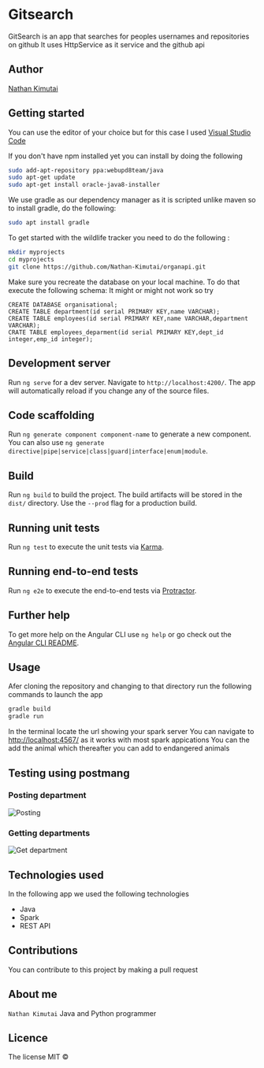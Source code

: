# Gitsearch

GitSearch is an app that searches for peoples usernames and repositories on github
It uses HttpService as it service and the github api

## Author
[Nathan Kimutai](https://github.com/Nathan-Kimutai)



## Getting started
You can use the editor of your choice but for this case I used [Visual Studio Code](https://code.visualstudio.com/download)

If you don't have npm installed yet you can install by doing the following
```bash
sudo add-apt-repository ppa:webupd8team/java
sudo apt-get update
sudo apt-get install oracle-java8-installer
```
We use gradle as our dependency manager as it is scripted unlike maven so to install gradle, do the following:
```bash
sudo apt install gradle
```
To get started with the wildlife tracker you need to do the following :
```bash
mkdir myprojects
cd myprojects
git clone https://github.com/Nathan-Kimutai/organapi.git
```
Make sure you recreate the database on your local machine. To do that execute the following schema:
It might or might not work so try
```$xslt
CREATE DATABASE organisational;
CREATE TABLE department(id serial PRIMARY KEY,name VARCHAR);
CREATE TABLE employees(id serial PRIMARY KEY,name VARCHAR,department VARCHAR);
CRATE TABLE employees_deparment(id serial PRIMARY KEY,dept_id integer,emp_id integer);
```


## Development server

Run `ng serve` for a dev server. Navigate to `http://localhost:4200/`. The app will automatically reload if you change any of the source files.

## Code scaffolding

Run `ng generate component component-name` to generate a new component. You can also use `ng generate directive|pipe|service|class|guard|interface|enum|module`.

## Build

Run `ng build` to build the project. The build artifacts will be stored in the `dist/` directory. Use the `--prod` flag for a production build.

## Running unit tests

Run `ng test` to execute the unit tests via [Karma](https://karma-runner.github.io).

## Running end-to-end tests

Run `ng e2e` to execute the end-to-end tests via [Protractor](http://www.protractortest.org/).

## Further help

To get more help on the Angular CLI use `ng help` or go check out the [Angular CLI README](https://github.com/angular/angular-cli/blob/master/README.md).












## Usage
Afer cloning the repository and changing to that directory run the following commands to launch the app

```bash
gradle build
gradle run
```
In the terminal locate the url showing your spark server
You can navigate to [http://localhost:4567/](http://localhost:4567/) as it works with most spark appications
You can the add the animal which thereafter you can add to endangered animals
 
## Testing using postmang
### Posting department
![Posting](src/main/resources/public/images/postdepartments.png)
### Getting departments
![Get department](src/main/resources/public/images/getdepartments.png)
## Technologies used
In the following app we used the following technologies
* Java
* Spark
* REST API

## Contributions
You can contribute to this project by making a pull request

## About me
`Nathan Kimutai` Java and Python programmer

## Licence
The license MIT &copy;